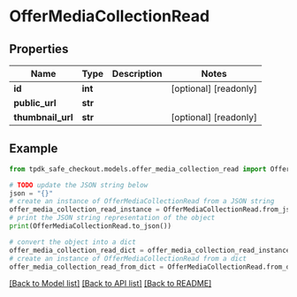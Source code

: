 # OfferMediaCollectionRead



## Properties

Name | Type | Description | Notes
------------ | ------------- | ------------- | -------------
**id** | **int** |  | [optional] [readonly] 
**public_url** | **str** |  | 
**thumbnail_url** | **str** |  | [optional] [readonly] 

## Example

```python
from tpdk_safe_checkout.models.offer_media_collection_read import OfferMediaCollectionRead

# TODO update the JSON string below
json = "{}"
# create an instance of OfferMediaCollectionRead from a JSON string
offer_media_collection_read_instance = OfferMediaCollectionRead.from_json(json)
# print the JSON string representation of the object
print(OfferMediaCollectionRead.to_json())

# convert the object into a dict
offer_media_collection_read_dict = offer_media_collection_read_instance.to_dict()
# create an instance of OfferMediaCollectionRead from a dict
offer_media_collection_read_from_dict = OfferMediaCollectionRead.from_dict(offer_media_collection_read_dict)
```
[[Back to Model list]](../README.md#documentation-for-models) [[Back to API list]](../README.md#documentation-for-api-endpoints) [[Back to README]](../README.md)


